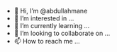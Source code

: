 - 👋 Hi, I’m @abdullahmane
- 👀 I’m interested in ...
- 🌱 I’m currently learning ...
- 💞️ I’m looking to collaborate on ...
- 📫 How to reach me ...

<!---
abdullahmane/abdullahmane is a ✨ special ✨ repository because its `README.md` (this file) appears on your GitHub profile.
You can click the Preview link to take a look at your changes.
--->
